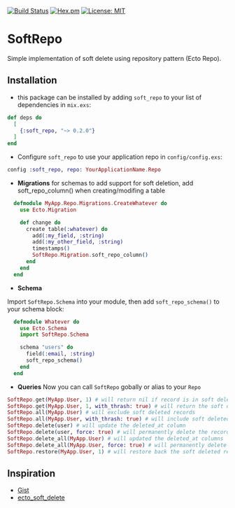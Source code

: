 [![Build Status](https://travis-ci.org/carakan/soft_repo.svg?branch=master)](https://travis-ci.org/carakan/soft_repo)
[![Hex.pm](https://img.shields.io/hexpm/dt/soft_repo.svg)](https://hex.pm/packages/soft_repo)
[![License: MIT](https://img.shields.io/badge/License-MIT-yellow.svg)](https://opensource.org/licenses/MIT)

# SoftRepo

Simple implementation of soft delete using repository pattern (Ecto Repo).

## Installation

- this package can be installed by adding `soft_repo` to your list of dependencies in `mix.exs`:

```elixir
def deps do
  [
    {:soft_repo, "~> 0.2.0"}
  ]
end
```

* Configure `soft_repo` to use your application repo in `config/config.exs`:

```elixir
config :soft_repo, repo: YourApplicationName.Repo
```

- **Migrations** for schemas to add support for soft deletion, add soft_repo_column() when creating/modifing a table

```elixir
  defmodule MyApp.Repo.Migrations.CreateWhatever do
    use Ecto.Migration

    def change do
      create table(:whatever) do
        add(:my_field, :string)
        add(:my_other_field, :string)
        timestamps()
        SoftRepo.Migration.soft_repo_column()
      end
    end
  end
```

* **Schema**

Import `SoftRepo.Schema` into your module, then add `soft_repo_schema()` to your schema block:

```elixir
  defmodule Whatever do
    use Ecto.Schema
    import SoftRepo.Schema

    schema "users" do
      field(:email, :string)
      soft_repo_schema()
    end
  end
```

- **Queries** Now you can call `SoftRepo` gobally or alias to your `Repo`

```elixir
SoftRepo.get(MyApp.User, 1) # will return nil if record is in soft delete state
SoftRepo.get(MyApp.User, 1, with_thrash: true) # will return the soft deleted record
SoftRepo.all(MyApp.User) # will exclude soft deleted records
SoftRepo.all(MyApp.User, with_thrash: true) # will include soft deleted records
SoftRepo.delete(user) # will update the deleted_at column
SoftRepo.delete(user, force: true) # will permanently delete the record
SoftRepo.delete_all(MyApp.User) # will updated the deleted_at columns
SoftRepo.delete_all(MyApp.User, force: true) # will permanently delete all records
SoftRepo.restore(MyApp.User, 1) # will restore back the soft deleted record
```

## Inspiration

- [Gist](https://gist.github.com/ahmadshah/83a695ac66d98a833d6d576815e6931d)
- [ecto_soft_delete](https://github.com/revelrylabs/ecto_soft_delete)
